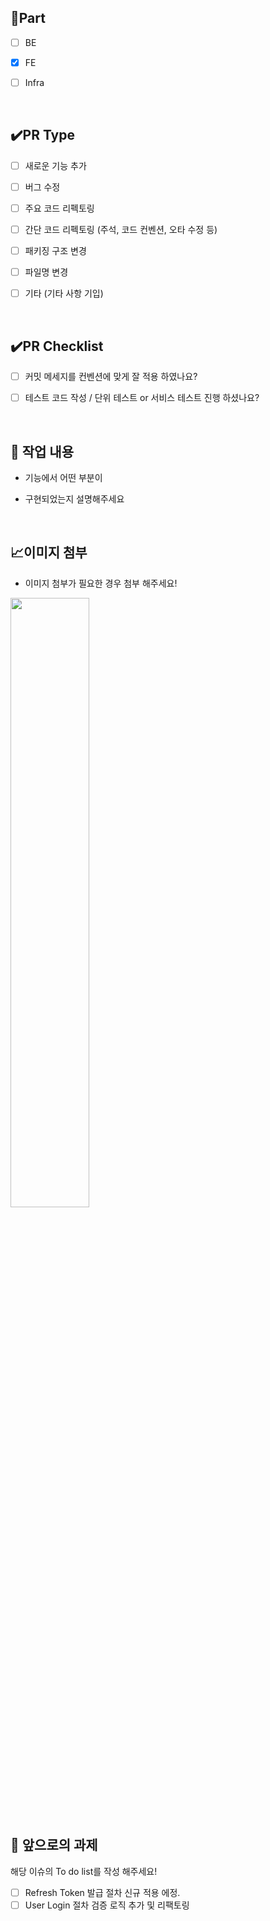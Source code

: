 <!-- 제목 : convention: 기능명#issue 번호
  ex) feat : pull request template#17-->

## 📝Part
- [ ] BE
- [x] FE
- [ ] Infra

  <br/>

## ✔️PR Type
- [ ] 새로운 기능 추가
- [ ] 버그 수정
- [ ] 주요 코드 리펙토링
- [ ] 간단 코드 리펙토링 (주석, 코드 컨벤션, 오타 수정 등)
- [ ] 패키징 구조 변경
- [ ] 파일명 변경
- [ ] 기타 (기타 사항 기입)

  <br/>

## ✔️PR Checklist
- [ ] 커밋 메세지를 컨벤션에 맞게 잘 적용 하였나요?
- [ ] 테스트 코드 작성 / 단위 테스트 or 서비스 테스트 진행 하셨나요?

  <br/>

## 🔎 작업 내용

<!--#{Issue번호} + Enter
ex) #17
이슈와 PR 연결을 위해 사용합니다!-->

- 기능에서 어떤 부분이
- 구현되었는지 설명해주세요

  <br/>

## 📈이미지 첨부
- 이미지 첨부가 필요한 경우 첨부 해주세요!
  <br/>
<img src="파일주소" width="50%" height="50%"/>

<br/>

## 🔧 앞으로의 과제

해당 이슈의 To do list를 작성 해주세요!
- [ ] Refresh Token 발급 절차 신규 적용 에정.
- [ ] User Login 절차 검증 로직 추가 및 리팩토링
